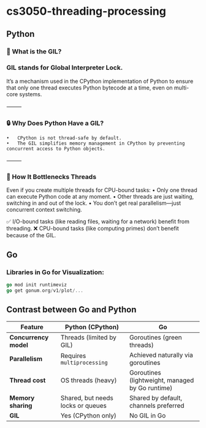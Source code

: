 # cs3050-threading-processing

## Python

### 🧠 What is the GIL?

### GIL stands for Global Interpreter Lock.
It’s a mechanism used in the CPython implementation of Python to ensure that only one thread executes Python bytecode at a time, even on multi-core systems.

⸻

### 🔒 Why Does Python Have a GIL?
	•	CPython is not thread-safe by default.
	•	The GIL simplifies memory management in CPython by preventing concurrent access to Python objects.

⸻

### 🛑 How It Bottlenecks Threads

Even if you create multiple threads for CPU-bound tasks:
	•	Only one thread can execute Python code at any moment.
	•	Other threads are just waiting, switching in and out of the lock.
	•	You don’t get real parallelism—just concurrent context switching.

✅ I/O-bound tasks (like reading files, waiting for a network) benefit from threading.
❌ CPU-bound tasks (like computing primes) don’t benefit because of the GIL.


## Go

### Libraries in Go for Visualization: 
```go
go mod init runtimeviz
go get gonum.org/v1/plot/...
``` 



## Contrast between Go and Python

| Feature            | Python (CPython)                            | Go                                      |
|--------------------|----------------------------------------------|------------------------------------------|
| **Concurrency model** | Threads (limited by GIL)                   | Goroutines (green threads)               |
| **Parallelism**       | Requires `multiprocessing`                 | Achieved naturally via goroutines        |
| **Thread cost**       | OS threads (heavy)                         | Goroutines (lightweight, managed by Go runtime) |
| **Memory sharing**    | Shared, but needs locks or queues          | Shared by default, channels preferred    |
| **GIL**               | Yes (CPython only)                         | No GIL in Go                             |